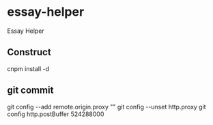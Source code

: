 # essay-helper

Essay Helper

## Construct
cnpm install -d  

## git commit
git config --add remote.origin.proxy ""
git config --unset http.proxy
git config http.postBuffer 524288000
